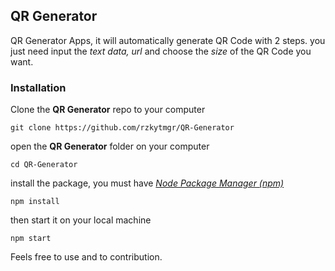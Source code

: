 ## QR Generator

QR Generator Apps, it will automatically generate QR Code with 2 steps. you just need input the *text data, url* and choose the *size* of the QR Code you want.

### Installation

Clone the **QR Generator** repo to your computer

`git clone https://github.com/rzkytmgr/QR-Generator`

open the **QR Generator** folder on your computer

`cd QR-Generator`

install the package, you must have *[Node Package Manager (npm)](https://www.npmjs.com/)*

`npm install`

then start it on your local machine

`npm start`



Feels free to use and to contribution.
